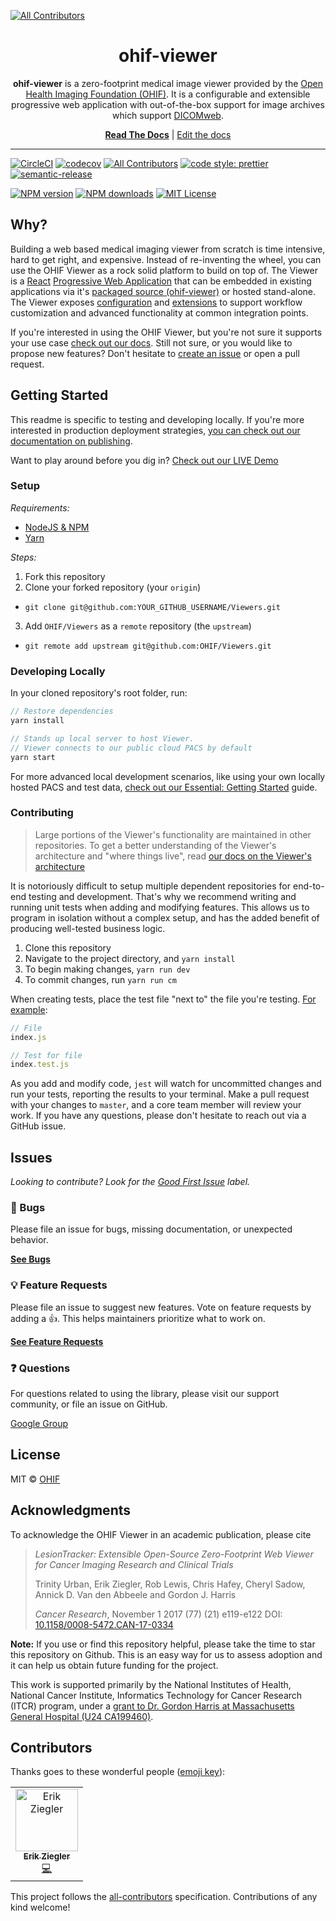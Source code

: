 <!-- prettier-ignore-start -->
[![All Contributors](https://img.shields.io/badge/all_contributors-1-orange.svg?style=flat-square)](#contributors)
<!-- markdownlint-disable -->
<div align="center">
  <h1>ohif-viewer</h1>
  <p><strong>ohif-viewer</strong> is a zero-footprint medical image viewer provided by the <a href="http://ohif.org/">Open Health Imaging Foundation (OHIF)</a>. It is a configurable and extensible progressive web application with out-of-the-box support for image archives which support <a href="https://www.dicomstandard.org/dicomweb/">DICOMweb</a>.</p>
</div>


<div align="center">
  <a href="https://docs.ohif.org/"><strong>Read The Docs</strong></a> |
  <a href="https://github.com/OHIF/Viewers/tree/master/docs/latest">Edit the docs</a>
</div>


<hr />

[![CircleCI][circleci-image]][circleci-url]
[![codecov][codecov-image]][codecov-url]
[![All Contributors][all-contributors-image]][contributing-url]
[![code style: prettier][prettier-image]][prettier-url]
[![semantic-release][semantic-image]][semantic-url]

[![NPM version][npm-version-image]][npm-url]
[![NPM downloads][npm-downloads-image]][npm-url]
[![MIT License][license-image]][license-url]
<!-- markdownlint-enable -->
<!-- prettier-ignore-end -->

## Why?

Building a web based medical imaging viewer from scratch is time intensive, hard
to get right, and expensive. Instead of re-inventing the wheel, you can use the
OHIF Viewer as a rock solid platform to build on top of. The Viewer is a
[React][react-url] [Progressive Web Application][pwa-url] that can be embedded
in existing applications via it's [packaged source
(ohif-viewer)][ohif-viewer-url] or hosted stand-alone. The Viewer exposes
[configuration][configuration-url] and [extensions][extensions-url] to support
workflow customization and advanced functionality at common integration points.

If you're interested in using the OHIF Viewer, but you're not sure it supports
your use case
[check out our docs](https://docs.ohif.org/). Still not
sure, or you would like to propose new features? Don't hesitate to
[create an issue](https://github.com/OHIF/Viewers/issues) or open a pull request.

## Getting Started

This readme is specific to testing and developing locally. If you're more
interested in production deployment strategies,
[you can check out our documentation on publishing](https://docs.ohif.org/).

Want to play around before you dig in?
[Check out our LIVE Demo](https://viewer.ohif.org/)

### Setup

_Requirements:_

- [NodeJS & NPM](https://nodejs.org/en/download/)
- [Yarn](https://yarnpkg.com/lang/en/docs/install/)

_Steps:_

1. Fork this repository
2. Clone your forked repository (your `origin`)

- `git clone git@github.com:YOUR_GITHUB_USERNAME/Viewers.git`

3. Add `OHIF/Viewers` as a `remote` repository (the `upstream`)

- `git remote add upstream git@github.com:OHIF/Viewers.git`

### Developing Locally

In your cloned repository's root folder, run:

```js
// Restore dependencies
yarn install

// Stands up local server to host Viewer.
// Viewer connects to our public cloud PACS by default
yarn start
```

For more advanced local development scenarios, like using your own locally
hosted PACS and test data,
[check out our Essential: Getting Started](https://docs.ohif.org/essentials/getting-started.html)
guide.

### Contributing

> Large portions of the Viewer's functionality are maintained in other
> repositories. To get a better understanding of the Viewer's architecture and
> "where things live", read
> [our docs on the Viewer's architecture](https://docs.ohif.org/advanced/architecture.html#diagram)

It is notoriously difficult to setup multiple dependent repositories for
end-to-end testing and development. That's why we recommend writing and running
unit tests when adding and modifying features. This allows us to program in
isolation without a complex setup, and has the added benefit of producing
well-tested business logic.

1. Clone this repository
2. Navigate to the project directory, and `yarn install`
3. To begin making changes, `yarn run dev`
4. To commit changes, run `yarn run cm`

When creating tests, place the test file "next to" the file you're testing.
[For example](https://github.com/OHIF/Viewers/blob/master/src/utils/index.test.js):

```js
// File
index.js

// Test for file
index.test.js
```

As you add and modify code, `jest` will watch for uncommitted changes and run
your tests, reporting the results to your terminal. Make a pull request with
your changes to `master`, and a core team member will review your work. If you
have any questions, please don't hesitate to reach out via a GitHub issue.

## Issues

_Looking to contribute? Look for the [Good First Issue][good-first-issue]
label._

### 🐛 Bugs

Please file an issue for bugs, missing documentation, or unexpected behavior.

[**See Bugs**][bugs]

### 💡 Feature Requests

Please file an issue to suggest new features. Vote on feature requests by adding
a 👍. This helps maintainers prioritize what to work on.

[**See Feature Requests**][requests-feature]

### ❓ Questions

For questions related to using the library, please visit our support community,
or file an issue on GitHub.

[Google Group][google-group]

## License

MIT © [OHIF](https://github.com/OHIF)

## Acknowledgments

To acknowledge the OHIF Viewer in an academic publication, please cite

> *LesionTracker: Extensible Open-Source Zero-Footprint Web Viewer for Cancer Imaging Research and Clinical Trials*
>
> Trinity Urban, Erik Ziegler, Rob Lewis, Chris Hafey, Cheryl Sadow, Annick D. Van den Abbeele and Gordon J. Harris
>
> _Cancer Research_, November 1 2017 (77) (21) e119-e122
> DOI: [10.1158/0008-5472.CAN-17-0334](https://www.doi.org/10.1158/0008-5472.CAN-17-0334)


**Note:** If you use or find this repository helpful, please take the time to star this repository on Github. This is an easy way for us to assess adoption and it can help us obtain future funding for the project.

This work is supported primarily by the National Institutes of Health, National Cancer Institute, Informatics Technology for Cancer Research (ITCR) program, under a [grant to Dr. Gordon Harris at Massachusetts General Hospital (U24 CA199460)](https://projectreporter.nih.gov/project_info_description.cfm?aid=8971104).

<!--
Links:
-->

<!-- prettier-ignore-start -->
<!-- ROW -->
[all-contributors-image]: https://img.shields.io/badge/all_contributors-0-orange.svg?style=flat-square
[contributing-url]: https://github.com/OHIF/Viewers/blob/react/CONTRIBUTING.md
[circleci-image]: https://circleci.com/gh/OHIF/Viewers.svg?style=svg
[circleci-url]: https://circleci.com/gh/OHIF/Viewers
[codecov-image]: https://codecov.io/gh/OHIF/Viewers/branch/react/graph/badge.svg
[codecov-url]: https://codecov.io/gh/OHIF/Viewers/branch/react
[prettier-image]: https://img.shields.io/badge/code_style-prettier-ff69b4.svg?style=flat-square
[prettier-url]: https://github.com/prettier/prettier
[semantic-image]: https://img.shields.io/badge/%20%20%F0%9F%93%A6%F0%9F%9A%80-semantic--release-e10079.svg
[semantic-url]: https://github.com/semantic-release/semantic-release
<!-- ROW -->
[npm-url]: https://npmjs.org/package/ohif-viewer
[npm-downloads-image]: https://img.shields.io/npm/dm/ohif-viewer.svg?style=flat-square
[npm-version-image]: https://img.shields.io/npm/v/ohif-viewer.svg?style=flat-square
[license-image]: https://img.shields.io/badge/license-MIT-blue.svg?style=flat-square
[license-url]: LICENSE
<!-- DOCS -->
[react-url]: https://reactjs.org/
[pwa-url]: https://developers.google.com/web/progressive-web-apps/
[ohif-viewer-url]: https://www.npmjs.com/package/ohif-viewer
[configuration-url]: https://docs.ohif.org/essentials/configuration.html
[extensions-url]: https://docs.ohif.org/advanced/extensions.html
<!-- Misc. -->
[react-viewer]: https://github.com/OHIF/Viewers/tree/react
<!-- Issue Boilerplate -->
[bugs]: https://github.com/OHIF/Viewers/labels/bug
[requests-feature]: https://github.com/OHIF/Viewers/labels/enhancement
[good-first-issue]: https://github.com/OHIF/Viewers/labels/good%20first%20issue
[google-group]: https://groups.google.com/forum/#!forum/cornerstone-platform
<!-- prettier-ignore-end -->

## Contributors

Thanks goes to these wonderful people ([emoji key](https://allcontributors.org/docs/en/emoji-key)):

<!-- ALL-CONTRIBUTORS-LIST:START - Do not remove or modify this section -->
<!-- prettier-ignore -->
<table><tr><td align="center"><a href="https://github.com/swederik"><img src="https://avatars3.githubusercontent.com/u/607793?v=4" width="100px;" alt="Erik Ziegler"/><br /><sub><b>Erik Ziegler</b></sub></a><br /><a href="https://github.com/OHIF/Viewers/commits?author=swederik" title="Code">💻</a></td></tr></table>

<!-- ALL-CONTRIBUTORS-LIST:END -->

This project follows the [all-contributors](https://github.com/all-contributors/all-contributors) specification. Contributions of any kind welcome!